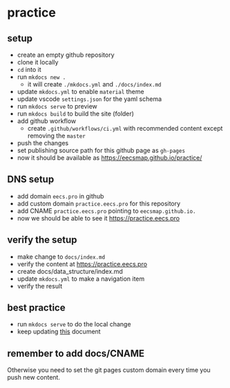 # practice

## setup
- create an empty github repository
- clone it locally
- `cd` into it
- run `mkdocs new .`
  - it will create `./mkdocs.yml` and `./docs/index.md`
- update `mkdocs.yml` to enable `material` theme
- update vscode `settings.json` for the yaml schema
- run `mkdocs serve` to preview
- run `mkdocs build` to build the site (folder)
- add github workflow
  - create `.github/workflows/ci.yml` with recommended content except removing the `master`
- push the changes
- set publishing source path for this github page as `gh-pages`
- now it should be available as https://eecsmap.github.io/practice/

## DNS setup
- add domain `eecs.pro` in github
- add custom domain `practice.eecs.pro` for this repository
- add CNAME `practice.eecs.pro` pointing to `eecsmap.github.io.`
- now we should be able to see it https://practice.eecs.pro

## verify the setup
- make change to `docs/index.md`
- verify the content at https://practice.eecs.pro
- create docs/data_structure/index.md
- update `mkdocs.yml` to make a navigation item
- verify the result

## best practice
- run `mkdocs serve` to do the local change
- keep updating [this](https://github.com/eecsmap/practice/blob/main/README.md) document

## remember to add docs/CNAME
Otherwise you need to set the git pages custom domain every time you push new content.
